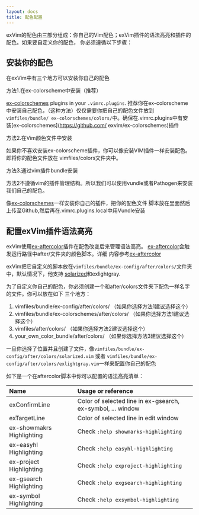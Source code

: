 ```yaml
---
layout: docs
title: 配色配置
---
```


exVim的配色由三部分组成：你自己的Vim配色；exVim插件的语法高亮和插件的配色。如果要自定义你的配色，
你必须遵循以下步骤：

## 安装你的配色

在exVim中有三个地方可以安装你自己的配色

方法1.在ex-colorscheme中安装（推荐）

[ex-colorschemes](https://github.com/exvim/ex-colorschemes) plugins in your `.vimrc.plugins`.
推荐你在ex-colorscheme中安装自己配色，（这种方法）仅仅需要你把自己的配色文件放到`vimfiles/bundle/
 ex-colorschemes/colors/`中。确保在.vimrc.plugins中有安装[ex-colorschemes](https://github.com/
 exvim/ex-colorschemes)插件

方法2.在Vim颜色文件中安装

如果你不喜欢安装ex-colorscheme插件，你可以像安装VIM插件一样安装配色。即将你的配色文件放在
vimfiles/colors文件夹中。

方法3.通过vim插件bundle安装

方法2不遵循vim的插件管理结构。所以我们可以使用vundle或者Pathogen来安装我们自己的配色。

像[ex-colorschemes](https://github.com/exvim/ex-colorschemes)一样安装你自己的插件，把你的配色文件
脚本放在里面然后上传至Github,然后再在.vimrc.plugins.local中用Vundle安装

## 配置exVim插件语法高亮

exVim使用[ex-aftercolor](https://github.com/exvim/ex-aftercolors)插件在配色改变后来管理语法高亮。
[ex-aftercolor](https://github.com/exvim/ex-aftercolors)会触发运行路径中after/文件夹的颜色脚本。详细
内容参考[ex-aftercolor](https://github.com/exvim/ex-aftercolors)

exVim把它自定义的脚本放在`vimfiles/bundle/ex-config/after/colors/`文件夹中，默认情况下，他支持
[solarized](https://github.com/altercation/vim-colors-solarized)和exlightgray.


为了自定义你自己的配色，你必须创建一个和after/colors文件夹下配色一样名字的文件。你可以放在如下
三个地方：

1. vimfiles/bundle/ex-config/after/colors/ （如果你选择方法1建议选择这个）
1. vimfiles/bundle/ex-colorschemes/after/colors/ （如果你选择方法1建议选择这个）
1. vimfiles/after/colors/ （如果你选择方法2建议选择这个）
1. your_own_color_bundle/after/colors/ （如果你选择方法3建议选择这个）

一旦你选择了位置并且创建了文件，像`vimfiles/bundle/ex-config/after/colors/solarized.vim` 或者
 `vimfiles/bundle/ex-config/after/colors/exlightgray.vim`一样来配置你自己的配色


如下是一个在aftercolor脚本中你可以配置的语法高亮清单：

| Name | Usage or reference |
| :---- | :---- |
| exConfirmLine | Color of selected line in ex-gsearch, ex-symbol, ... window |
| exTargetLine | Color of selected line in edit window |
| ex-showmakrs Highlighting | Check `:help showmarks-highlighting` |
| ex-easyhl Highlighting | Check `:help easyhl-highlighting` |
| ex-project Highlighting | Check `:help exproject-highlighting` |
| ex-gsearch Highlighting | Check `:help exgsearch-highlighting` |
| ex-symbol Highlighting | Check `:help exsymbol-highlighting` |

